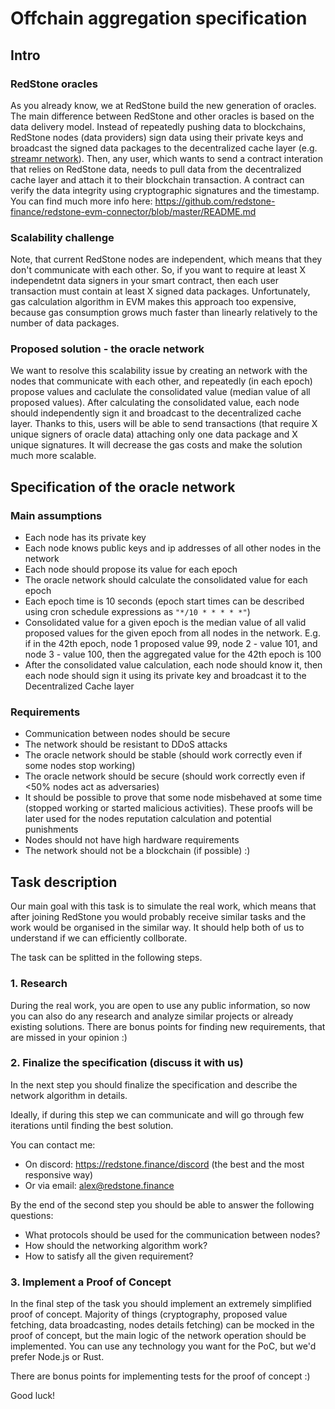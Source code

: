 # Offchain aggregation specification

## Intro

### RedStone oracles
As you already know, we at RedStone build the new generation of oracles. The main difference between RedStone and other oracles is based on the data delivery model. Instead of repeatedly pushing data to blockchains, RedStone nodes (data providers) sign data using their private keys and broadcast the signed data packages to the decentralized cache layer (e.g. [streamr network](https://streamr.network/)). Then, any user, which wants to send a contract interation that relies on RedStone data, needs to pull data from the decentralized cache layer and attach it to their blockchain transaction. A contract can verify the data integrity using cryptographic signatures and the timestamp. You can find much more info here: https://github.com/redstone-finance/redstone-evm-connector/blob/master/README.md

### Scalability challenge
Note, that current RedStone nodes are independent, which means that they don't communicate with each other.
So, if you want to require at least X independetnt data signers in your smart contract, then each user transaction must contain at least X signed data packages. Unfortunately, gas calculation algorithm in EVM makes this approach too expensive, because gas consumption grows much faster than linearly relatively to the number of data packages.

### Proposed solution - the oracle network
We want to resolve this scalability issue by creating an network with the nodes that communicate with each other, and repeatedly (in each epoch) propose values and caclulate the consolidated value (median value of all proposed values). After calculating the consolidated value, each node should independently sign it and broadcast to the decentralized cache layer. Thanks to this, users will be able to send transactions (that require X unique signers of oracle data) attaching only one data package and X unique signatures. It will decrease the gas costs and make the solution much more scalable.

## Specification of the oracle network

### Main assumptions
- Each node has its private key
- Each node knows public keys and ip addresses of all other nodes in the network
- Each node should propose its value for each epoch
- The oracle network should calculate the consolidated value for each epoch
- Each epoch time is 10 seconds (epoch start times can be described using cron schedule expressions as `"*/10 * * * * *"`)
- Consolidated value for a given epoch is the median value of all valid proposed values for the given epoch from all nodes in the network. E.g. if in the 42th epoch, node 1 proposed value 99, node 2 - value 101, and node 3 - value 100, then the aggregated value for the 42th epoch is 100
- After the consolidated value calculation, each node should know it, then each node should sign it using its private key and broadcast it to the Decentralized Cache layer

### Requirements
- Communication between nodes should be secure
- The network should be resistant to DDoS attacks
- The oracle network should be stable (should work correctly even if some nodes stop working)
- The oracle network should be secure (should work correctly even if <50% nodes act as adversaries)
- It should be possible to prove that some node misbehaved at some time (stopped working or started malicious activities). These proofs will be later used for the nodes reputation calculation and potential punishments
- Nodes should not have high hardware requirements
- The network should not be a blockchain (if possible) :)

## Task description

Our main goal with this task is to simulate the real work, which means that after joining RedStone you would probably receive similar tasks and the work would be organised in the similar way. It should help both of us to understand if we can efficiently collborate.

The task can be splitted in the following steps.

### 1. Research
During the real work, you are open to use any public information, so now you can also do any research and analyze similar projects or already existing solutions. There are bonus points for finding new requirements, that are missed in your opinion :)

### 2. Finalize the specification (discuss it with us)
In the next step you should finalize the specification and describe the network algorithm in details. 

Ideally, if during this step we can communicate and will go through few iterations until finding the best solution.

You can contact me:
- On discord: https://redstone.finance/discord (the best and the most responsive way)
- Or via email: alex@redstone.finance

By the end of the second step you should be able to answer the following questions:
- What protocols should be used for the communication between nodes?
- How should the networking algorithm work?
- How to satisfy all the given requirement?

### 3. Implement a Proof of Concept
In the final step of the task you should implement an extremely simplified proof of concept. Majority of things (cryptography, proposed value fetching, data broadcasting, nodes details fetching) can be mocked in the proof of concept, but the main logic of the network operation should be implemented. You can use any technology you want for the PoC, but we'd prefer Node.js or Rust.

There are bonus points for implementing tests for the proof of concept :)

Good luck!
